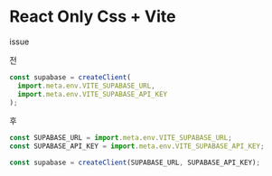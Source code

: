 # React Only Css + Vite

issue

전

```javascript
const supabase = createClient(
  import.meta.env.VITE_SUPABASE_URL,
  import.meta.env.VITE_SUPABASE_API_KEY
);
```

후

```javascript
const SUPABASE_URL = import.meta.env.VITE_SUPABASE_URL;
const SUPABASE_API_KEY = import.meta.env.VITE_SUPABASE_API_KEY;

const supabase = createClient(SUPABASE_URL, SUPABASE_API_KEY);
```
